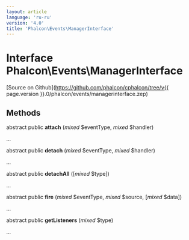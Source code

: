 ```yaml
---
layout: article
language: 'ru-ru'
version: '4.0'
title: 'Phalcon\Events\ManagerInterface'
---
```

# Interface **Phalcon\Events\ManagerInterface**

[Source on Github](https://github.com/phalcon/cphalcon/tree/v{{ page.version }}.0/phalcon/events/managerinterface.zep)

## Methods

abstract public **attach** (*mixed* $eventType, *mixed* $handler)

...

abstract public **detach** (*mixed* $eventType, *mixed* $handler)

...

abstract public **detachAll** ([*mixed* $type])

...

abstract public **fire** (*mixed* $eventType, *mixed* $source, [*mixed* $data])

...

abstract public **getListeners** (*mixed* $type)

...